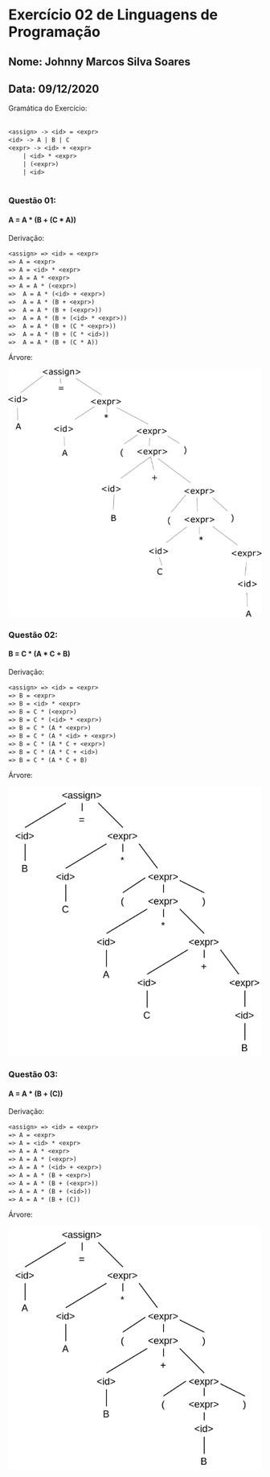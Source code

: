 # Exercício 02 de Linguagens de Programação
## Nome: Johnny Marcos Silva Soares
## Data: 09/12/2020

Gramática do Exercício:
```

<assign> -> <id> = <expr>
<id> -> A | B | C
<expr> -> <id> + <expr>
    | <id> * <expr>
    | (<expr>)
    | <id>
    
```


### Questão 01:

#### A = A * (B + (C * A))

Derivação:
```
<assign> => <id> = <expr>
=> A = <expr>
=> A = <id> * <expr>
=> A = A * <expr>
=> A = A * (<expr>)
=>  A = A * (<id> + <expr>)
=>  A = A * (B + <expr>)
=>  A = A * (B + (<expr>))
=>  A = A * (B + (<id> * <expr>))
=>  A = A * (B + (C * <expr>))
=>  A = A * (B + (C * <id>))
=>  A = A * (B + (C * A))
```

Árvore:

![questao01](questao01.png)




### Questão 02:

#### B = C * (A * C + B)

Derivação:
```
<assign> => <id> = <expr>
=> B = <expr>
=> B = <id> * <expr>
=> B = C * (<expr>)
=> B = C * (<id> * <expr>)
=> B = C * (A * <expr>)
=> B = C * (A * <id> + <expr>)
=> B = C * (A * C + <expr>)
=> B = C * (A * C + <id>)
=> B = C * (A * C + B)
```

Árvore:

![questao02](questao02.png)




### Questão 03:

#### A = A * (B + (C))

Derivação:
```
<assign> => <id> = <expr>
=> A = <expr>
=> A = <id> * <expr>
=> A = A * <expr>
=> A = A * (<expr>)
=> A = A * (<id> + <expr>)
=> A = A * (B + <expr>)
=> A = A * (B + (<expr>))
=> A = A * (B + (<id>))
=> A = A * (B + (C))
```

Árvore:

![questao03](questao03.png)




